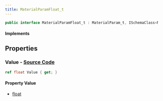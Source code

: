 ```yaml
---
title: MaterialParamFloat_t
---
```


```csharp
public interface MaterialParamFloat_t : MaterialParam_t, ISchemaClass<MaterialParam_t>, ISchemaClass<MaterialParamFloat_t>, ISchemaField, ISchemaClass, INativeHandle
```

#### Implements

## Properties

### **Value** - [Source Code](https://github.com/swiftly-solution/swiftlys2/blob/main/managed/src/SwiftlyS2.Generated/Schemas/Interfaces/MaterialParamFloat_t.cs#L16)

```csharp
ref float Value { get; }
```

#### Property Value

- [float](https://learn.microsoft.com/dotnet/api/system.single)

